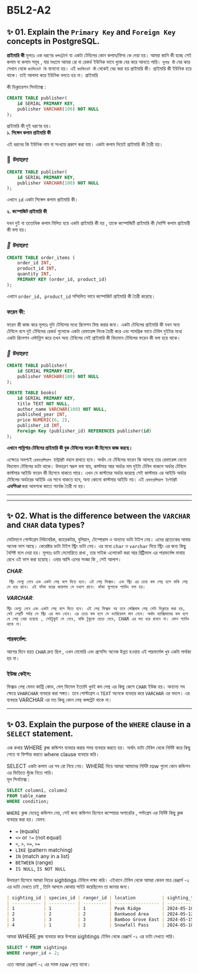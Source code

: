 # B5L2-A2

## ✨ 01. Explain the `Primary Key` and `Foreign Key` concepts in PostgreSQL.

**প্রাইমারি কী** মূলতঃ এক ধরণের `কন্সট্রেইন্ট` যা একটা টেবিলের কোন কলাম/ফিল্ড কে দেয়া হয়। আমরা জানি কী হচ্ছে সেই কলাম বা কলাম সমূহ , যার মধ্যমে আমরা রো বা রেকর্ড ইউনিক ভাবে খুজে বের করে আনতে পারি। `সুপার কী` বের করে সেখান থেকে `ক্যান্ডিডেট কি` বানানো হয়। এই `ক্যান্ডিডেট কী` থেকেই বের করা হয় প্রাইমারি কী। প্রাইমারি কী ইউনিক হয়ে থাকে। তাই আলাদা করে ইউনিক বলতে হয় না। প্রাইমারি

কী ডিক্লারেশন সিনট্যাক্স :

```sql
CREATE TABLE publisher(
    id SERIAL PRIMARY KEY,
    publisher VARCHAR(100) NOT NULL
);
```

প্রাইমারি কী দুই ধরণের হয়।  
**১. সিঙ্গেল কলাম প্রাইমারি কী**

এই ধরনের কি ইউনিক নাম বা সংখ্যায় প্রকাশ করা যায়। একটা কলাম দিয়েই প্রাইমারি কী তৈরী হয়।

### 🚀 _উদাহরণ:_

```sql
CREATE TABLE publisher(
    id SERIAL PRIMARY KEY,
    publisher VARCHAR(100) NOT NULL
);
```

এখানে `id` একটা সিঙ্গেল কলাম প্রাইমারি কী।

**২. কম্পোজিট প্রাইমারি কী**

যখন দুই বা ততোধিক কলাম মিলিত হয়ে একটা প্রাইমারি কী হয় , তাকে কম্পোজিটি প্রাইমারি কী /মাল্টি কলাম প্রাইমারী কী বলা হয়।

### _🚀 উদাহরণ:_

```sql
CREATE TABLE order_items (
    order_id INT,
    product_id INT,
    quantity INT,
    PRIMARY KEY (order_id, product_id)
);

```

এখানে `order_id, product_id` সম্মিলিত ভাবে কম্পোজিট প্রাইমারি কী তৈরী করেছে।

### ফরেন কী:

ফরেন কী কাজ করে মূলতঃ দুটা টেবিলের মধ্যে রিলেশন বিল্ড করার জন্য। একটা টেবিলের প্রাইমারি কী যখন অন্য টেবিলে বসে দুই টেবিলের রেকর্ড গুলোকে একটা রেফারেন্স লিংক তৈরী করে এবং সামগ্রিক ভাবে টেবিল দুইটার মধ্যে একটা রিলেশন এস্টাব্লিশ করে তখন অন্য টেবিলের সেই প্রাইমারি কী বিদ্যমান টেবিলের ফরেন কী বলা হয়ে থাকে।

### _🚀 উদাহরণ:_

```sql
CREATE TABLE publisher(
    id SERIAL PRIMARY KEY,
    publisher VARCHAR(100) NOT NULL
);

CREATE TABLE books(
    id SERIAL PRIMARY KEY,
    title TEXT NOT NULL,
    author_name VARCHAR(100) NOT NULL,
    published_year INT,
    price NUMERIC(6, 2),
    publisher_id INT,
    Foreign Key (publisher_id) REFERENCES publisher(id)
);
```

**এখানে পাব্লিশার টেবিলের প্রাইমারি কী বুক টেবিলের ফরেন কী হিসেবে কাজ করছে।**

এক্ষেত্রে অবশ্যই `রেফারেন্সিয়াল ইন্ট্রিগ্রিটি` বহাল রাখতে হবে। অর্থাৎ যে টেবিলের ফরেন কি আসছে তার রেফারেন্স যেনো বিদ্যমান টেবিলের ডাটা থাকে। উদাহরণ স্বরূপ বলা যায়, কাস্টমার আর অর্ডার নাম দুইটা টেবিল থাকলে অর্ডার টেবিলে কাস্টমার আইডি ফরেন কী হিসেবে থাকতে পারে। এখন যে কাস্টমের অর্ডার করেছে সেই কাস্টমার এর আইডি অর্ডার টেবিলের অর্ডারের আইডি এর সাথে থাকতে হবে, অন্য কোনো কাস্টমার আইডি নয়। এই `রেফারেন্সিয়াল ইন্টেগ্রিটি` **_এনশিওর_** করা আবশ্যক জাতে গার্বেজ তৈরী না হয়।

---

---

## ✨ 02. What is the difference between the `VARCHAR` and `CHAR` data types?

মোটাদাগে পোস্টগ্রেস নিউমেরিক, ক্যারেকটার, বুলিয়ান, টেম্পোরাল ও অন্যান্য ডাটা টাইপ নেয়। এদের প্রত্যেকের আবার অনেক ভাগ আছে। কেরেক্টার ডাটা টাইপ স্ট্রিং ডাটা নেয়। এর মধ্যে `char` ও `varchar` দিয়ে স্ট্রিং এর জন্য কিছু বৈশিষ্ট বলে দেয়া হয়।
মূলতঃ ডাটা মেমোরিতে রাখা , তার সাইজ এলোকেট করা আর রিট্রীভাল এর পারফর্মেন্স মাথায় রেখে এই ভাগ করা হয়েছে।
এবার আসি এদের সংজ্ঞা কি , সেই আলাপ।

**_CHAR_**:

```
 স্ট্রিং ভেল্যু নেবে এবং একটা লেন্থ বলে দিতে হবে। এই লেন্থ ফিক্সড। এবং স্ট্রিং এর চেয়ে কম লেন্থ হলে বাকি লেন্থ সে ধরে রাখে। এই ফাঁকা ঘরের জায়গায সে দখলে রাখে। ফাঁকা গুলোকে প্যাডিং বলা হয়।
```

**_VARCHAR_**:

```
স্ট্রিং ভেল্যু নেবে এবং একটা লেন্থ বলে দিতে হবে। এই লেন্থ ফিক্সড নয় তবে মেক্সিমাম লেন্থ সেটা ডিক্লারে করা হয়, সেই লেন্থটি পর্যন্ত সে স্ট্রিং এর মান নেবে। এর চেয়ে কম হলে সে ভ্যারিয়েবল মান নেবে। অর্থাৎ ম্যাক্সিমামের কম হলে যে লেন্থ নেয়া হয়েছে , সেইটুকুই সে নেবে, বাকি টুকুকে ছেড়ে দেবে, CHAR এর মত ধরে রাখবে না। কোন প্যাডিং থাকে না।
```

### পারফর্মেন্স:

আগের দিনে হয়ত `CHAR` দ্রুত ছিল , এখন মেমোরি এবং প্রসেসিং অনেক উন্নত হওয়ায় এই পারফর্মেন্স খুব একটা পার্থক্য হয় না।

### ইউজ কেইস:

ফিক্সড লেন্থ যেমন কান্ট্রি কোড, মেল্ ফিমেল ইত্যাদি খুবই কম লেন্থ এর কিছু কেসে `CHAR` ইউজ হয়। অন্যান্য সব ক্ষেত্রে `VHARCHAR` ব্যবহার করা সঙ্গত। তবে পোস্টগ্রেস এ `TEXT` অনেকে ব্যবহার করে `VARCHAR` এর বদলে। এর ব্যবহার VARCHAR এর মত কিন্তু কোন লেন্থ কন্সট্রেট থাকে না।

---

## ✨ 03. Explain the purpose of the `WHERE` clause in a `SELECT` statement.

এক কথায় WHERE ক্লজ কন্ডিশন ব্যবহার করার সময় ব্যবহার করতে হয়। অর্থাৎ ডাটা টেবিল থেকে নির্দিষ্ট করে কিছু পেতে বা ফিল্টার করতে where clause ব্যবহার করি।

SELECT একটা কলাম এর সব রো নিয়ে নেয়। WHERE দিয়ে আমরা আমাদের নির্দিষ্ট row গুলো কোন কন্ডিশন এর ভিত্তিতে খুঁজে নিতে পারি।  
মূল সিনট্যাক্স :

```sql
SELECT column1, column2
FROM table_name
WHERE condition;

```

`WHERE` ক্লজ যেহেতু কন্ডিশন নেয়, সেই জন্য কন্ডিশন হিসেবে কম্পেয়ার অপারেটর , পস্টগ্রেস এর নির্দিষ্ট কিছু ক্লজ ব্যবহার করা হয়। যেমন:

- `=` (equals)
- `<>` or `!=` (not equal)
- `<`, `>`, `<=`, `>=`
- `LIKE` (pattern matching)
- `IN` (match any in a list)
- `BETWEEN` (range)
- `IS NULL`, `IS NOT NULL`

উদাহরণ হিসেবে আমরা নিচের sightings টেবিলে লক্ষ্য করি। এইখানে টেবিল থেকে আমরা কেবল মাত্র রেঞ্জার্স -২ এর ডাটা দেখতে চাই , তিনি আসলে কোথায় সাইট করেছিলেন তা জানার জন্য।

```markdown
| sighting_id | species_id | ranger_id | location          | sighting_time       | notes                      |
| ----------- | ---------- | --------- | ----------------- | ------------------- | -------------------------- |
| 1           | 1          | 1         | Peak Ridge        | 2024-05-10 07:45:00 | Camera trap image captured |
| 2           | 2          | 2         | Bankwood Area     | 2024-05-12 16:20:00 | Juvenile seen              |
| 3           | 3          | 3         | Bamboo Grove East | 2024-05-15 09:10:00 | Feeding observed           |
| 4           | 1          | 2         | Snowfall Pass     | 2024-05-18 18:30:00 | (NULL)                     |
```

আমরা WHERE ক্লজ ব্যবহার করে উপরের sightings টেবিল থেকে রেঞ্জার্স -২ এর ডাটা দেখতে পারি।

```sql
SELECT * FROM sightings
WHERE ranger_id = 2;

```

এতে আমরা রেঞ্জার্স -২ এর সমস্ত row পেয়ে যাবো।

